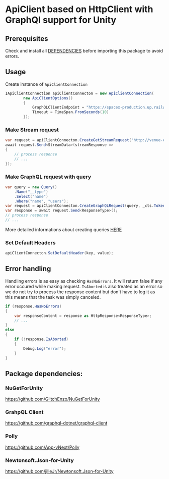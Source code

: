 # ApiClient based on HttpClient with GraphQl support for Unity

## Prerequisites
Check and install all [DEPENDENCIES](#dependencies) before importing this package to avoid errors.

## Usage
Create instance of `ApiClientConnection`
```csharp
IApiClientConnection apiClientConnecton = new ApiClientConnection(
        new ApiClientOptions()
        {
            GraphQLClientEndpoint = "https://spacex-production.up.railway.app/",
            Timeout = TimeSpan.FromSeconds(10)
        });
```

### Make Stream request
```csharp
var request = apiClientConnecton.CreateGetStreamRequest("http://venue-explorer.monopoly-concept1.r10s.r5y.io/public-stream", _streamRequestCts.Token);
await request.Send<StreamData>(streamResponse =>
{
    // process response
    // ...
});
```

### Make GraphQL request with query
```csharp
var query = new Query()
    .Name("__type")
    .Select("name")
    .Where("name", "users");
var request = apiClientConnecton.CreateGraphQLRequest(query, _cts.Token);
var response = await request.Send<ResponseType>();
// process response
// ...
```
More detailed informations about creating queries [HERE](GraphQLQueryBuilder/README.md)

### Set Default Headers
```csharp
apiClientConnecton.SetDefaultHeader(key, value);
```

## Error handling
Handling errors is as easy as checking `HasNoErrors`. 
It will return false if any error occured while making request.
`IsAborted` is also treated as an error so we do not try to process the
response content but don't have to log it as this means that the task was simply
canceled.
```csharp
if (response.HasNoErrors)
{
    var responseContent = response as HttpResponse<ResponseType>;
    // ...
}
else
{
    if (!response.IsAborted)
    {
        Debug.Log("error");
    }
}
```

## Package dependencies:

### NuGetForUnity
https://github.com/GlitchEnzo/NuGetForUnity

### GrahpQL Client
https://github.com/graphql-dotnet/graphql-client

### Polly
https://github.com/App-vNext/Polly

### Newtonsoft.Json-for-Unity
https://github.com/jilleJr/Newtonsoft.Json-for-Unity